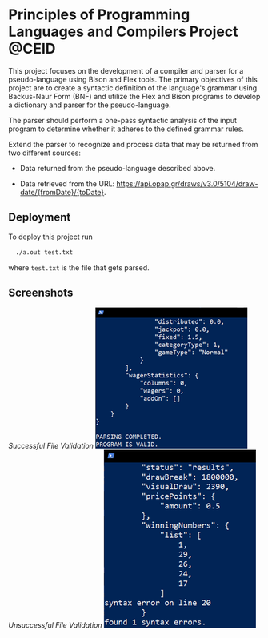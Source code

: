
# Principles of Programming Languages and Compilers Project @CEID

This project focuses on the development of a compiler and parser for a pseudo-language using Bison and Flex tools. The primary objectives of this project are to create a syntactic definition of the language's grammar using Backus-Naur Form (BNF) and utilize the Flex and Bison programs to develop a dictionary and parser for the pseudo-language. 

The parser should perform a one-pass syntactic analysis of the input program to determine whether it adheres to the defined grammar rules.

Extend the parser to recognize and process data that may be returned from two different sources:

- Data returned from the pseudo-language described above.

- Data retrieved from the URL: https://api.opap.gr/draws/v3.0/5104/draw-date/{fromDate}/{toDate}.

## Deployment

To deploy this project run

```bash
  ./a.out test.txt 
```

where `test.txt` is the file that gets parsed.
## Screenshots
*Successful File Validation*
![App Screenshot](https://github.com/manosmin/ceid-yacc/blob/master/screenshots/valid.png)
*Unsuccessful File Validation*
![App Screenshot](https://github.com/manosmin/ceid-yacc/blob/master/screenshots/invalid.png)

